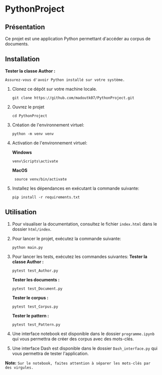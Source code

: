# PythonProject

## Présentation
Ce projet est une application Python permettant d'accéder au corpus de documents.

## Installation

**Tester la classe Author :**
```shell
Assurez-vous d'avoir Python installé sur votre système.
```

1. Clonez ce dépôt sur votre machine locale.
    ```shell
    git clone https://github.com/madoutk07/PythonProject.git
    ```

2. Ouvrez le projet
    ```shell
    cd PythonProject
    ```

3. Création de l'environnement virtuel:
    ```shell
    python -m venv venv
    ```

4. Activation de l'environnement virtuel:


    **Windows**
    ```shell
    venv\Scripts\activate
    ```


    **MacOS**
    ```shell
     source venv/bin/activate
    ```


6. Installez les dépendances en exécutant la commande suivante:
    ```shell
    pip install -r requirements.txt
    ```

## Utilisation
1. Pour visualiser la documentation, consultez le fichier `index.html` dans le dossier `html/index`.
2. Pour lancer le projet, exécutez la commande suivante:
    ```shell
    python main.py
    ```
3. Pour lancer les tests, exécutez les commandes suivantes:
    **Tester la classe Author :**
    ```shell
    pytest test_Author.py
    ```
    **Tester les documents :**
    ```shell
    pytest test_Document.py
    ```
    **Tester le corpus :**
    ```shell
    pytest test_Corpus.py
    ```
    **Tester le pattern :**
    ```shell
    pytest test_Pattern.py
    ```

4. Une interface notebook est disponible dans le dossier `programme.ipynb` qui vous permettra de créer des corpus avec des mots-clés.

5. Une interface Dash est disponible dans le dossier `Dash_interface.py` qui vous permettra de  tester l'application.

**Note:**
    ```
    Sur le notebook, faites attention à séparer les mots-clés par des virgules.
    ```
